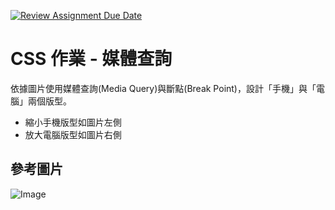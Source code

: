 [![Review Assignment Due Date](https://classroom.github.com/assets/deadline-readme-button-22041afd0340ce965d47ae6ef1cefeee28c7c493a6346c4f15d667ab976d596c.svg)](https://classroom.github.com/a/5m-RavRf)
# CSS 作業 - 媒體查詢

依據圖片使用媒體查詢(Media Query)與斷點(Break Point)，設計「手機」與「電腦」兩個版型。

- 縮小手機版型如圖片左側
- 放大電腦版型如圖片右側

## 參考圖片

![Image](https://i.imgur.com/BKlGCxg.png)
